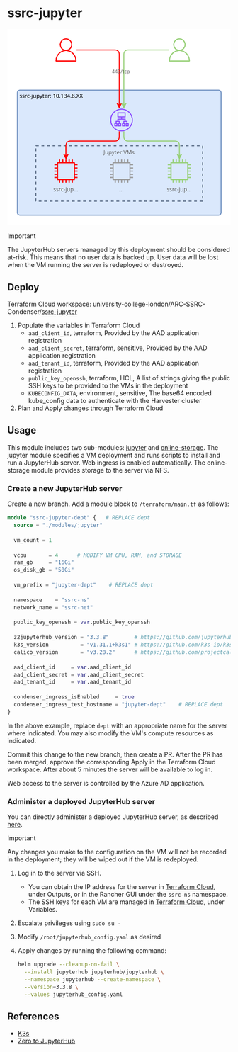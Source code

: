 # ssrc-jupyter

![SSRC-Jupyter diagram](/docs/ssrc-jupyter.drawio.svg)

> [!IMPORTANT]
> The JupyterHub servers managed by this deployment should be considered at-risk.
> This means that no user data is backed up. User data will be lost when the VM
> running the server is redeployed or destroyed.

## Deploy

Terraform Cloud workspace: university-college-london/ARC-SSRC-Condenser/[ssrc-jupyter](https://app.terraform.io/app/university-college-london/workspaces/ssrc-jupyter)

1. Populate the variables in Terraform Cloud
    - `aad_client_id`, terraform, Provided by the AAD application registration
    - `aad_client_secret`, terraform, sensitive, Provided by the AAD application
      registration
    - `aad_tenant_id`, terraform, Provided by the AAD application registration
    - `public_key_openssh`, terraform, HCL, A list of strings giving the public
      SSH keys to be provided to the VMs in the deployment
    - `KUBECONFIG_DATA`, environment, sensitive, The base64 encoded kube_config
      data to authenticate with the Harvester cluster
2. Plan and Apply changes through Terraform Cloud

## Usage

This module includes two sub-modules: [jupyter](/terraform/modules/jupyter/) and
[online-storage](/terraform/modules/online-storage/). The jupyter module specifies
a VM deployment and runs scripts to install and run a JupyterHub server. Web ingress
is enabled automatically. The online-storage module provides storage to the server
via NFS.

### Create a new JupyterHub server

Create a new branch. Add a module block to `/terraform/main.tf` as follows:

``` terraform
module "ssrc-jupyter-dept" {   # REPLACE dept
  source = "./modules/jupyter"

  vm_count = 1

  vcpu       = 4      # MODIFY VM CPU, RAM, and STORAGE
  ram_gb     = "16Gi"
  os_disk_gb = "50Gi"

  vm_prefix = "jupyter-dept"    # REPLACE dept

  namespace    = "ssrc-ns"
  network_name = "ssrc-net"

  public_key_openssh = var.public_key_openssh

  z2jupyterhub_version = "3.3.8"        # https://github.com/jupyterhub/zero-to-jupyterhub-k8s/tags
  k3s_version          = "v1.31.1+k3s1" # https://github.com/k3s-io/k3s/releases/
  calico_version       = "v3.28.2"      # https://github.com/projectcalico/calico/releases

  aad_client_id     = var.aad_client_id
  aad_client_secret = var.aad_client_secret
  aad_tenant_id     = var.aad_tenant_id

  condenser_ingress_isEnabled     = true
  condenser_ingress_test_hostname = "jupyter-dept"    # REPLACE dept
}
```

In the above example, replace `dept` with an appropriate name for the server where
indicated. You may also modify the VM's compute resources as indicated.

Commit this change to the new branch, then create a PR. After the PR has been merged,
approve the corresponding Apply in the Terraform Cloud workspace. After about 5
minutes the server will be available to log in.

Web access to the server is controlled by the Azure AD application.

### Administer a deployed JupyterHub server

You can directly administer a deployed JupyterHub server, as described [here](https://z2jh.jupyter.org/en/stable/jupyterhub/customizing/extending-jupyterhub.html#applying-configuration-changes).

> [!IMPORTANT]
> Any changes you make to the configuration on the VM will not be recorded in the
> deployment; they will be wiped out if the VM is redeployed.

1. Log in to the server via SSH.
   - You can obtain the IP address for the server in [Terraform Cloud](https://app.terraform.io/app/university-college-london/workspaces/ssrc-dept-vms),
     under Outputs, or in the Rancher GUI under the `ssrc-ns` namespace.
   - The SSH keys for each VM are managed in [Terraform Cloud](https://app.terraform.io/app/university-college-london/workspaces/ssrc-dept-vms),
     under Variables.
2. Escalate privileges using `sudo su -`
3. Modify `/root/jupyterhub_config.yaml` as desired
4. Apply changes by running the following command:

   ``` sh
   helm upgrade --cleanup-on-fail \
     --install jupyterhub jupyterhub/jupyterhub \
     --namespace jupyterhub --create-namespace \
     --version=3.3.8 \
     --values jupyterhub_config.yaml
   ```

## References

- [K3s](https://docs.k3s.io/installation)
- [Zero to JupyterHub](https://z2jh.jupyter.org/en/stable/)
